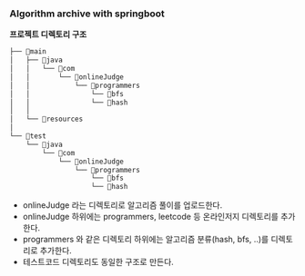 
### Algorithm archive with springboot

**프로젝트 디렉토리 구조**
```bash
├── 📂main
│   ├── 📂java
│   │   └── 📂com
│   │       └── 📂onlineJudge
│   │           └── 📂programmers
│   │               └── 📂bfs
│   │               └── 📂hash
│   │                   
│   └── 📂resources
│       
└── 📂test
    └── 📂java
        └── 📂com
            └── 📂onlineJudge
                └── 📂programmers
                    └── 📂bfs
                    └── 📂hash

```

- onlineJudge 라는 디렉토리로 알고리즘 풀이를 업로드한다.
- onlineJudge 하위에는 programmers, leetcode 등 온라인저지 디렉토리를 추가한다.
- programmers 와 같은 디렉토리 하위에는 알고리즘 분류(hash, bfs, ..)를 디렉토리로 추가한다.
- 테스트코드 디렉토리도 동일한 구조로 만든다.